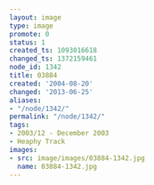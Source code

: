```yaml
---
layout: image
type: image
promote: 0
status: 1
created_ts: 1093016618
changed_ts: 1372159461
node_id: 1342
title: 03884
created: '2004-08-20'
changed: '2013-06-25'
aliases:
- "/node/1342/"
permalink: "/node/1342/"
tags:
- 2003/12 - December 2003
- Heaphy Track
images:
- src: image/images/03884-1342.jpg
  name: 03884-1342.jpg
---
```


